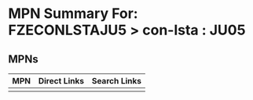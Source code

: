 



# MPN Summary For: FZECONLSTAJU5 > con-lsta : JU05

## MPNs
  

|MPN|Direct Links|Search Links|
| :--- | :--- | :--- |
||||

